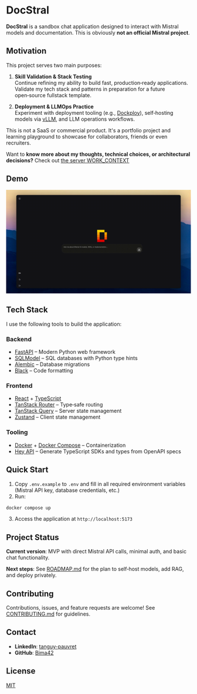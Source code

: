 # DocStral

**DocStral** is a sandbox chat application designed to interact with Mistral models and documentation. This is obviously **not an official Mistral project**.

## Motivation

This project serves two main purposes:

1. **Skill Validation & Stack Testing**  
   Continue refining my ability to build fast, production‑ready applications. Validate my tech stack and patterns in preparation for a future open‑source fullstack template.

2. **Deployment & LLMOps Practice**  
   Experiment with deployment tooling (e.g., [Dockploy](https://dockploy.com)), self‑hosting models via [vLLM](https://github.com/vllm-project/vllm), and LLM operations workflows.

This is not a SaaS or commercial product. It's a portfolio project and learning playground to showcase for collaborators, friends or even recruiters.

Want to **know more about my thoughts, technical choices, or architectural decisions?** Check out [the server WORK_CONTEXT](server/WORK_CONTEXT.md)

## Demo

![docstral-tiny-demo.gif](docs/docstral-tiny-demo.gif)

## Tech Stack

I use the following tools to build the application:

### Backend

- [FastAPI](https://fastapi.tiangolo.com) – Modern Python web framework
- [SQLModel](https://sqlmodel.tiangolo.com) – SQL databases with Python type hints
- [Alembic](https://alembic.sqlalchemy.org/en/latest) – Database migrations
- [Black](https://github.com/psf/black) – Code formatting

### Frontend

- [React](https://react.dev) + [TypeScript](https://www.typescriptlang.org)
- [TanStack Router](https://tanstack.com/router/latest) – Type‑safe routing
- [TanStack Query](https://tanstack.com/query/latest) – Server state management
- [Zustand](https://github.com/pmndrs/zustand) – Client state management

### Tooling

- [Docker](https://www.docker.com) + [Docker Compose](https://docs.docker.com/compose) – Containerization
- [Hey API](https://heyapi.dev) – Generate TypeScript SDKs and types from OpenAPI specs

## Quick Start

1. Copy `.env.example` to `.env` and fill in all required environment variables (Mistral API key, database credentials, etc.)
2. Run:

```bash
docker compose up
```

3. Access the application at `http://localhost:5173`

## Project Status

**Current version**: MVP with direct Mistral API calls, minimal auth, and basic chat functionality.

**Next steps**: See [ROADMAP.md](./ROADMAP.md) for the plan to self‑host models, add RAG, and deploy privately.

## Contributing

Contributions, issues, and feature requests are welcome! See [CONTRIBUTING.md](./CONTRIBUTING.md) for guidelines.

## Contact

- **LinkedIn**: [tanguy-pauvret](https://www.linkedin.com/in/tanguy-pauvret)
- **GitHub**: [Bima42](https://github.com/Bima42)

## License

[MIT](./LICENSE)